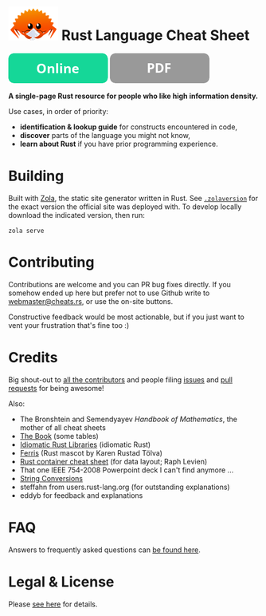 

# ![Logo](/static/logo.png) Rust Language Cheat Sheet

[![Read Online](/gfx/button_read-online2.png)](https://cheats.rs)
[![PDF](/gfx/button_cached-pdf2.png)](https://s3.eu-central-1.amazonaws.com/cheats.rs/rust_cheat_sheet.pdf)

**A single-page Rust resource for people who like high information density.**

Use cases, in order of priority:
* **identification & lookup guide** for constructs encountered in code,
* **discover** parts of the language you might not know,
* **learn about Rust** if you have prior programming experience.


# Building

Built with [Zola](https://www.getzola.org/), the static site generator written in Rust. See [`.zolaversion`](.zolaversion) for the exact version the official site was deployed with. To develop locally download the indicated version, then run:

```
zola serve
```



# Contributing

Contributions are welcome and you can PR bug fixes directly. If you somehow ended up here but prefer not to use Github write to [webmaster@cheats.rs](mailto:webmaster@cheats.rs), or use the on-site buttons.

Constructive feedback would be most actionable, but if you just want to vent your frustration that's fine too :)


# Credits

Big shout-out to [all the contributors](https://github.com/ralfbiedert/cheats.rs/graphs/contributors) and people filing [issues](https://github.com/ralfbiedert/cheats.rs/issues) and [pull requests](https://github.com/ralfbiedert/cheats.rs/pulls) for being awesome!


Also:

* The Bronshtein and Semendyayev _Handbook of Mathematics_, the mother of all cheat sheets
* [The Book](https://doc.rust-lang.org/stable/book/) (some tables)
* [Idiomatic Rust Libraries](https://killercup.github.io/rustfest-idiomatic-libs/#/) (idiomatic Rust)
* [Ferris](https://rustacean.net/) (Rust mascot by Karen Rustad Tölva)
* [Rust container cheat sheet](https://docs.google.com/presentation/d/1q-c7UAyrUlM-eZyTo1pd8SZ0qwA_wYxmPZVOQkoDmH4/edit#slide=id.p) (for data layout; Raph Levien)
* That one IEEE 754-2008 Powerpoint deck I can't find anymore ...
* [String Conversions](https://docs.google.com/spreadsheets/d/19vSPL6z2d50JlyzwxariaYD6EU2QQUQqIDOGbiGQC7Y/pubhtml?gid=0&single=true)
* steffahn from users.rust-lang.org (for outstanding explanations)
* eddyb for feedback and explanations 


# FAQ

Answers to frequently asked questions can [be found here](FAQ.md).


# Legal & License

Please [see here](content/legal.md) for details.
